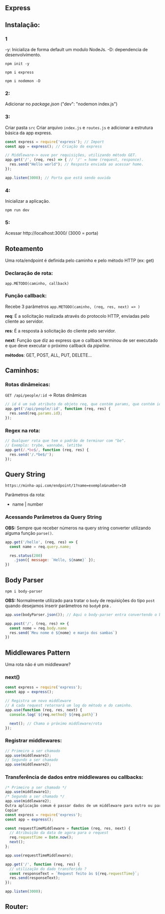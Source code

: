 ## Express

## Instalação:
### 1
-y: Inicializa de forma default um modulo NodeJs.
-D: dependencia de desenvolvimento.

``` shell
npm init -y

npm i express

npm i nodemon -D 
``` 
### 2:
Adicionar no _package.json_ ("dev": "nodemon index.js")

### 3:
Criar pasta `src`
Criar arquivo `index.js` e `routes.js` e adicionar a estrutura básica da app express.

``` javascript
const express = require('express'); // Import
const app = express(); // Criação do express

// Middleware-> ouve por requisições, utilizando método GET.
app.get('/', (req, res) => { // '/' = home (request, responce).
  res.send("Hello world"); // Resposta enviada ao acessar home.
});

app.listen(3000); // Porta que está sendo ouvida
```
### 4:
Inicializar a aplicação.

``` shell
npm run dev
```

### 5:
Acessar http://localhost:3000/ (3000 = porta)

## Roteamento

Uma rota/endpoint é definida pelo caminho e pelo método HTTP (ex: get)

### Declaração de rota: 
`app.METODO(caminho, callback)`

### Função callback:

Recebe 3 parâmetros `app.METODO(caminho, (req, res, next) => )`

**req**: É a solicitação realizada através do protocolo HTTP, enviadas pelo cliente ao servidor.

**res**: É a resposta à solicitação do cliente pelo servidor.

**next**: Função que diz ao express que o callback terminou de ser executado e que deve executar o próximo callback da _pipeline_.

**métodos**: GET, POST, ALL, PUT, DELETE...

## Caminhos:
### Rotas dinâmeicas:
`GET /api/people/:id` -> Rotas dinâmicas

``` javascript
// id é um sub atributo do objeto req, que contém params, que contém id.
app.get('/api/people/:id', function (req, res) {
  res.send(req.params.id);
});
```

### Regex na rota:

``` javascript
// Qualquer rota que tem o padrão de terminar com "be".
// Exemplo: trybe, wannabe, letitbe
app.get(/.*be$/, function (req, res) {
  res.send('/.*be$/');
});
```
## Query String

`https://minha-api.com/endpoint/1?name=exemplo&number=10`

Parâmetros da rota:
- name | number

### Acessando Parâmetros da Query String

**OBS:** Sempre que receber números na query string converter utilizando alguma função `parse()`. 

``` javascript
app.get('/hello', (req, res) => {
  const name = req.query.name;

  res.status(200)
    .json({ message: `Hello, ${name}` });
})
```

## Body Parser

``` shell
npm i body-parser
```

**OBS:** Normalmente utilizado para tratar o `body` de requisições do tipo `post` quando desejamos inserir parâmetros no `body`é pra .

``` javascript
app.use(bodyParser.json()); // Aqui o body-parser entra convertendo o body para JSON

app.post('/', (req, res) => {
  const nome = req.body.name
  res.send(`Meu nome é ${nome} e manjo dos sambas`)
})
```

## Middlewares Pattern

Uma rota não é um middleware?

### next()

``` javascript
const express = require('express');
const app = express();

// Registra um novo middleware
// A cada request retornará um log do método e do caminho.
app.use(function (req, res, next) {
  console.log(`${req.method} ${req.path}`)

  next(); // Chama o próximo middleware/rota
});
```

### Registrar middlewares:

``` javascript
// Primeiro a ser chamado
app.use(middleware1);
// Segundo a ser chamado
app.use(middleware2);
```

### Transferência de dados entre middlewares ou callbacks:

``` javascript
/* Primeiro a ser chamado */
app.use(middleware1);
/* Segundo a ser chamado */
app.use(middleware2);
Outra aplicação comum é passar dados de um middleware para outro ou para nossa callback da rota.
Copiar
const express = require('express');
const app = express();

const requestTimeMiddleware = function (req, res, next) {
  // Atribuição da data de agora para o request
  req.requestTime = Date.now();
  next();
};

app.use(requestTimeMiddleware);

app.get('/', function (req, res) {
  // utilização do dado transferido ?
  const responseText = `Request feito às ${req.requestTime}`;
  res.send(responseText);
});

app.listen(3000);
```
## Router:

